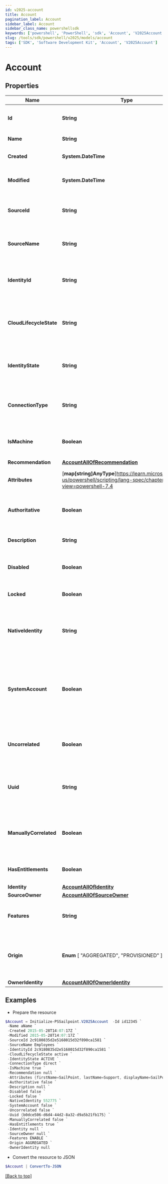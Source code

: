 ```yaml
---
id: v2025-account
title: Account
pagination_label: Account
sidebar_label: Account
sidebar_class_name: powershellsdk
keywords: ['powershell', 'PowerShell', 'sdk', 'Account', 'V2025Account'] 
slug: /tools/sdk/powershell/v2025/models/account
tags: ['SDK', 'Software Development Kit', 'Account', 'V2025Account']
---
```



# Account

## Properties

Name | Type | Description | Notes
------------ | ------------- | ------------- | -------------
**Id** | **String** | System-generated unique ID of the Object | [optional] [readonly] 
**Name** | **String** | Name of the Object | [required]
**Created** | **System.DateTime** | Creation date of the Object | [optional] [readonly] 
**Modified** | **System.DateTime** | Last modification date of the Object | [optional] [readonly] 
**SourceId** | **String** | The unique ID of the source this account belongs to | [required]
**SourceName** | **String** | The display name of the source this account belongs to | [required]
**IdentityId** | **String** | The unique ID of the identity this account is correlated to | [optional] 
**CloudLifecycleState** | **String** | The lifecycle state of the identity this account is correlated to | [optional] 
**IdentityState** | **String** | The identity state of the identity this account is correlated to | [optional] 
**ConnectionType** | **String** | The connection type of the source this account is from | [optional] 
**IsMachine** | **Boolean** | Indicates if the account is of machine type | [optional] [default to $false]
**Recommendation** | [**AccountAllOfRecommendation**](account-all-of-recommendation) |  | [optional] 
**Attributes** | [**map[string]AnyType**]https://learn.microsoft.com/en-us/powershell/scripting/lang-spec/chapter-04?view=powershell-7.4 | The account attributes that are aggregated | [required]
**Authoritative** | **Boolean** | Indicates if this account is from an authoritative source | [required]
**Description** | **String** | A description of the account | [optional] 
**Disabled** | **Boolean** | Indicates if the account is currently disabled | [required]
**Locked** | **Boolean** | Indicates if the account is currently locked | [required]
**NativeIdentity** | **String** | The unique ID of the account generated by the source system | [required]
**SystemAccount** | **Boolean** | If true, this is a user account within IdentityNow.  If false, this is an account from a source system. | [required]
**Uncorrelated** | **Boolean** | Indicates if this account is not correlated to an identity | [required]
**Uuid** | **String** | The unique ID of the account as determined by the account schema | [optional] 
**ManuallyCorrelated** | **Boolean** | Indicates if the account has been manually correlated to an identity | [required]
**HasEntitlements** | **Boolean** | Indicates if the account has entitlements | [required]
**Identity** | [**AccountAllOfIdentity**](account-all-of-identity) |  | [optional] 
**SourceOwner** | [**AccountAllOfSourceOwner**](account-all-of-source-owner) |  | [optional] 
**Features** | **String** | A string list containing the owning source's features | [optional] 
**Origin** |  **Enum** [  "AGGREGATED",    "PROVISIONED" ] | The origin of the account either aggregated or provisioned | [optional] 
**OwnerIdentity** | [**AccountAllOfOwnerIdentity**](account-all-of-owner-identity) |  | [optional] 

## Examples

- Prepare the resource
```powershell
$Account = Initialize-PSSailpoint.V2025Account  -Id id12345 `
 -Name aName `
 -Created 2015-05-28T14:07:17Z `
 -Modified 2015-05-28T14:07:17Z `
 -SourceId 2c9180835d2e5168015d32f890ca1581 `
 -SourceName Employees `
 -IdentityId 2c9180835d2e5168015d32f890ca1581 `
 -CloudLifecycleState active `
 -IdentityState ACTIVE `
 -ConnectionType direct `
 -IsMachine true `
 -Recommendation null `
 -Attributes {firstName=SailPoint, lastName=Support, displayName=SailPoint Support} `
 -Authoritative false `
 -Description null `
 -Disabled false `
 -Locked false `
 -NativeIdentity 552775 `
 -SystemAccount false `
 -Uncorrelated false `
 -Uuid {b0dce506-d6d4-44d2-8a32-d9a5b21fb175} `
 -ManuallyCorrelated false `
 -HasEntitlements true `
 -Identity null `
 -SourceOwner null `
 -Features ENABLE `
 -Origin AGGREGATED `
 -OwnerIdentity null
```

- Convert the resource to JSON
```powershell
$Account | ConvertTo-JSON
```


[[Back to top]](#) 

